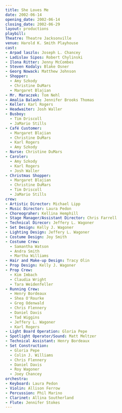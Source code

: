 ```yaml
---
title: She Loves Me
date: 2002-06-14
opening_date: 2002-06-14
closing_date: 2002-06-29
layout: productions
playbill:
Theatre: Theatre Jacksonville
venue: Harold K. Smith Playhouse
cast:
- Arpad laszlo: Joseph L. Chancey
- Ladislav Sipos: Robert Chylinski
- Ilona Ritter: Jenny McCombes
- Steven Kodaly: Blake Osner
- Georg Nowack: Matthew Johnson
- Shopper:
  - Amy Szkody
  - Christine DuMars
  - Margaret Blajian
- Mr. Maraczek: Tom Nehl
- Amalia Balash: Jennifer Brooks Thomas
- Keller: Karl Rogers
- Headwaiter: Josh Waller
- Busboy:
  - Tim Driscoll
  - JaMario Stills
- Café Customer:
  - Margaret Blajian
  - Christine DuMars
  - Karl Rogers
  - Amy Szkody
- Nurse: Christine DuMars
- Caroler:
  - Amy Szkody
  - Karl Rogers
  - Josh Waller
- Christmas Shopper:
  - Margaret Blajian
  - Christine DuMars
  - Tim Driscoll
  - JaMario Stills
crew:
- Artistic Director: Michael Lipp
- Music Director: Laura Pedon
- Choreograher: Kellina Hemphill
- Stage Manager/Assistant Director: Chris Farrell
- Technical Direcor: Jeffery L. Wagoner
- Set Design: Kelly J. Wagoner
- Lighting Design: Jeffery L. Wagoner
- Costume Design: Joy Smith
- Costume Crew:
  - Samantha Watson
  - Andra Smith
  - Martha Williams
- Hair and Make-up Design: Tracy Olin
- Prop Design: Kelly J. Wagoner
- Prop Crew:
  - Kim Imbach
  - Claudia Wright
  - Tara Weidenfeller
- Running Crew:
  - Henry Bordeaux
  - Shea O'Rourke
  - Greg Odenwald
  - Chris Flennery
  - Daniel Davis
  - Tad Wiggins
  - Jeffery L. Wagoner
  - Karl Rogers
- Light Board Operation: Gloria Pepe
- Spotlight Operator/Sound: Matt Meltzer
- Technical Assistant: Henry Bordeaux
- Set Construction:
  - Gloria Pepe
  - Colin J. Williams
  - Chris Flennery
  - Daniel Davis
  - Roy Wagoner
  - Joey Chancey
orchestra:
- Keyboard: Laura Pedon
- Violin: Allison Ferrow
- Percussion: Phil Marino
- Clarinet: Allina Southerland
- Flute: Jennifer Stokes
---
```


